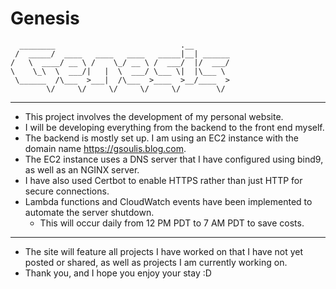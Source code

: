 # Genesis

```
  ________                            .__        
 /  _____/  ____   ____   ____   _____|__| ______
/   \  ____/ __ \ /    \_/ __ \ /  ___/  |/  ___/
\    \_\  \  ___/|   |  \  ___/ \___ \|  |\___ \ 
 \______  /\___  >___|  /\___  >____  >__/____  >
        \/     \/     \/     \/     \/        \/ 
```
---
- This project involves the development of my personal website.
- I will be developing everything from the backend to the front end myself.
- The backend is mostly set up. I am using an EC2 instance with the domain name https://gsoulis.blog.com.
- The EC2 instance uses a DNS server that I have configured using bind9, as well as an NGINX server.
- I have also used Certbot to enable HTTPS rather than just HTTP for secure connections.
- Lambda functions and CloudWatch events have been implemented to automate the server shutdown.
  - This will occur daily from 12 PM PDT to 7 AM PDT to save costs.
---
- The site will feature all projects I have worked on that I have not yet posted or shared, as well as projects I am currently working on.
- Thank you, and I hope you enjoy your stay :D
